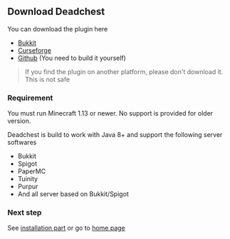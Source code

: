 ## Download Deadchest

You can download the plugin here

- [Bukkit](https://dev.bukkit.org/projects/dead-chest)
- [Curseforge](https://www.curseforge.com/minecraft/bukkit-plugins/dead-chest)
- [Github](https://github.com/apavarino/Deadchest) (You need to build it yourself)

> If you find the plugin on another platform, please don't download it. This is not safe

### Requirement 

You must run Minecraft 1.13 or newer. No support is provided for older version.

Deadchest is build to work with Java 8+ and support the following server softwares

- Bukkit
- Spigot
- PaperMC
- Tuinity
- Purpur
- And all server based on Bukkit/Spigot

### Next step
See [installation part](https://apavarino.github.io/Deadchest/installation) or go to [home page](https://apavarino.github.io/Deadchest)
